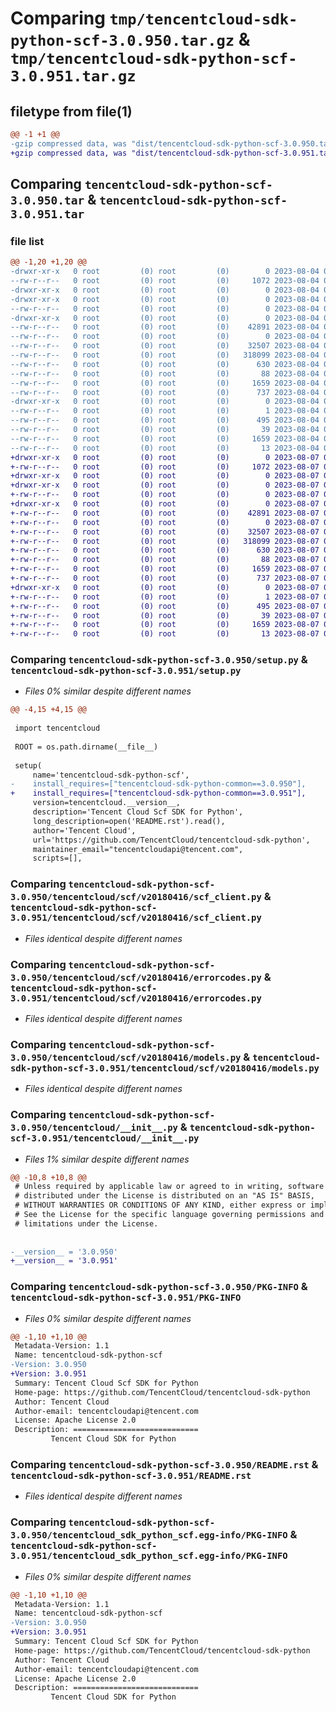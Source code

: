 # Comparing `tmp/tencentcloud-sdk-python-scf-3.0.950.tar.gz` & `tmp/tencentcloud-sdk-python-scf-3.0.951.tar.gz`

## filetype from file(1)

```diff
@@ -1 +1 @@
-gzip compressed data, was "dist/tencentcloud-sdk-python-scf-3.0.950.tar", last modified: Fri Aug  4 00:33:02 2023, max compression
+gzip compressed data, was "dist/tencentcloud-sdk-python-scf-3.0.951.tar", last modified: Mon Aug  7 00:32:42 2023, max compression
```

## Comparing `tencentcloud-sdk-python-scf-3.0.950.tar` & `tencentcloud-sdk-python-scf-3.0.951.tar`

### file list

```diff
@@ -1,20 +1,20 @@
-drwxr-xr-x   0 root         (0) root         (0)        0 2023-08-04 00:33:02.000000 tencentcloud-sdk-python-scf-3.0.950/
--rw-r--r--   0 root         (0) root         (0)     1072 2023-08-04 00:33:02.000000 tencentcloud-sdk-python-scf-3.0.950/setup.py
-drwxr-xr-x   0 root         (0) root         (0)        0 2023-08-04 00:33:02.000000 tencentcloud-sdk-python-scf-3.0.950/tencentcloud/
-drwxr-xr-x   0 root         (0) root         (0)        0 2023-08-04 00:33:02.000000 tencentcloud-sdk-python-scf-3.0.950/tencentcloud/scf/
--rw-r--r--   0 root         (0) root         (0)        0 2023-08-04 00:33:02.000000 tencentcloud-sdk-python-scf-3.0.950/tencentcloud/scf/__init__.py
-drwxr-xr-x   0 root         (0) root         (0)        0 2023-08-04 00:33:02.000000 tencentcloud-sdk-python-scf-3.0.950/tencentcloud/scf/v20180416/
--rw-r--r--   0 root         (0) root         (0)    42891 2023-08-04 00:33:02.000000 tencentcloud-sdk-python-scf-3.0.950/tencentcloud/scf/v20180416/scf_client.py
--rw-r--r--   0 root         (0) root         (0)        0 2023-08-04 00:33:02.000000 tencentcloud-sdk-python-scf-3.0.950/tencentcloud/scf/v20180416/__init__.py
--rw-r--r--   0 root         (0) root         (0)    32507 2023-08-04 00:33:02.000000 tencentcloud-sdk-python-scf-3.0.950/tencentcloud/scf/v20180416/errorcodes.py
--rw-r--r--   0 root         (0) root         (0)   318099 2023-08-04 00:33:02.000000 tencentcloud-sdk-python-scf-3.0.950/tencentcloud/scf/v20180416/models.py
--rw-r--r--   0 root         (0) root         (0)      630 2023-08-04 00:33:02.000000 tencentcloud-sdk-python-scf-3.0.950/tencentcloud/__init__.py
--rw-r--r--   0 root         (0) root         (0)       88 2023-08-04 00:33:02.000000 tencentcloud-sdk-python-scf-3.0.950/setup.cfg
--rw-r--r--   0 root         (0) root         (0)     1659 2023-08-04 00:33:02.000000 tencentcloud-sdk-python-scf-3.0.950/PKG-INFO
--rw-r--r--   0 root         (0) root         (0)      737 2023-08-04 00:33:02.000000 tencentcloud-sdk-python-scf-3.0.950/README.rst
-drwxr-xr-x   0 root         (0) root         (0)        0 2023-08-04 00:33:02.000000 tencentcloud-sdk-python-scf-3.0.950/tencentcloud_sdk_python_scf.egg-info/
--rw-r--r--   0 root         (0) root         (0)        1 2023-08-04 00:33:02.000000 tencentcloud-sdk-python-scf-3.0.950/tencentcloud_sdk_python_scf.egg-info/dependency_links.txt
--rw-r--r--   0 root         (0) root         (0)      495 2023-08-04 00:33:02.000000 tencentcloud-sdk-python-scf-3.0.950/tencentcloud_sdk_python_scf.egg-info/SOURCES.txt
--rw-r--r--   0 root         (0) root         (0)       39 2023-08-04 00:33:02.000000 tencentcloud-sdk-python-scf-3.0.950/tencentcloud_sdk_python_scf.egg-info/requires.txt
--rw-r--r--   0 root         (0) root         (0)     1659 2023-08-04 00:33:02.000000 tencentcloud-sdk-python-scf-3.0.950/tencentcloud_sdk_python_scf.egg-info/PKG-INFO
--rw-r--r--   0 root         (0) root         (0)       13 2023-08-04 00:33:02.000000 tencentcloud-sdk-python-scf-3.0.950/tencentcloud_sdk_python_scf.egg-info/top_level.txt
+drwxr-xr-x   0 root         (0) root         (0)        0 2023-08-07 00:32:42.000000 tencentcloud-sdk-python-scf-3.0.951/
+-rw-r--r--   0 root         (0) root         (0)     1072 2023-08-07 00:32:42.000000 tencentcloud-sdk-python-scf-3.0.951/setup.py
+drwxr-xr-x   0 root         (0) root         (0)        0 2023-08-07 00:32:42.000000 tencentcloud-sdk-python-scf-3.0.951/tencentcloud/
+drwxr-xr-x   0 root         (0) root         (0)        0 2023-08-07 00:32:42.000000 tencentcloud-sdk-python-scf-3.0.951/tencentcloud/scf/
+-rw-r--r--   0 root         (0) root         (0)        0 2023-08-07 00:32:42.000000 tencentcloud-sdk-python-scf-3.0.951/tencentcloud/scf/__init__.py
+drwxr-xr-x   0 root         (0) root         (0)        0 2023-08-07 00:32:42.000000 tencentcloud-sdk-python-scf-3.0.951/tencentcloud/scf/v20180416/
+-rw-r--r--   0 root         (0) root         (0)    42891 2023-08-07 00:32:42.000000 tencentcloud-sdk-python-scf-3.0.951/tencentcloud/scf/v20180416/scf_client.py
+-rw-r--r--   0 root         (0) root         (0)        0 2023-08-07 00:32:42.000000 tencentcloud-sdk-python-scf-3.0.951/tencentcloud/scf/v20180416/__init__.py
+-rw-r--r--   0 root         (0) root         (0)    32507 2023-08-07 00:32:42.000000 tencentcloud-sdk-python-scf-3.0.951/tencentcloud/scf/v20180416/errorcodes.py
+-rw-r--r--   0 root         (0) root         (0)   318099 2023-08-07 00:32:42.000000 tencentcloud-sdk-python-scf-3.0.951/tencentcloud/scf/v20180416/models.py
+-rw-r--r--   0 root         (0) root         (0)      630 2023-08-07 00:32:42.000000 tencentcloud-sdk-python-scf-3.0.951/tencentcloud/__init__.py
+-rw-r--r--   0 root         (0) root         (0)       88 2023-08-07 00:32:42.000000 tencentcloud-sdk-python-scf-3.0.951/setup.cfg
+-rw-r--r--   0 root         (0) root         (0)     1659 2023-08-07 00:32:42.000000 tencentcloud-sdk-python-scf-3.0.951/PKG-INFO
+-rw-r--r--   0 root         (0) root         (0)      737 2023-08-07 00:32:42.000000 tencentcloud-sdk-python-scf-3.0.951/README.rst
+drwxr-xr-x   0 root         (0) root         (0)        0 2023-08-07 00:32:42.000000 tencentcloud-sdk-python-scf-3.0.951/tencentcloud_sdk_python_scf.egg-info/
+-rw-r--r--   0 root         (0) root         (0)        1 2023-08-07 00:32:42.000000 tencentcloud-sdk-python-scf-3.0.951/tencentcloud_sdk_python_scf.egg-info/dependency_links.txt
+-rw-r--r--   0 root         (0) root         (0)      495 2023-08-07 00:32:42.000000 tencentcloud-sdk-python-scf-3.0.951/tencentcloud_sdk_python_scf.egg-info/SOURCES.txt
+-rw-r--r--   0 root         (0) root         (0)       39 2023-08-07 00:32:42.000000 tencentcloud-sdk-python-scf-3.0.951/tencentcloud_sdk_python_scf.egg-info/requires.txt
+-rw-r--r--   0 root         (0) root         (0)     1659 2023-08-07 00:32:42.000000 tencentcloud-sdk-python-scf-3.0.951/tencentcloud_sdk_python_scf.egg-info/PKG-INFO
+-rw-r--r--   0 root         (0) root         (0)       13 2023-08-07 00:32:42.000000 tencentcloud-sdk-python-scf-3.0.951/tencentcloud_sdk_python_scf.egg-info/top_level.txt
```

### Comparing `tencentcloud-sdk-python-scf-3.0.950/setup.py` & `tencentcloud-sdk-python-scf-3.0.951/setup.py`

 * *Files 0% similar despite different names*

```diff
@@ -4,15 +4,15 @@
 
 import tencentcloud
 
 ROOT = os.path.dirname(__file__)
 
 setup(
     name='tencentcloud-sdk-python-scf',
-    install_requires=["tencentcloud-sdk-python-common==3.0.950"],
+    install_requires=["tencentcloud-sdk-python-common==3.0.951"],
     version=tencentcloud.__version__,
     description='Tencent Cloud Scf SDK for Python',
     long_description=open('README.rst').read(),
     author='Tencent Cloud',
     url='https://github.com/TencentCloud/tencentcloud-sdk-python',
     maintainer_email="tencentcloudapi@tencent.com",
     scripts=[],
```

### Comparing `tencentcloud-sdk-python-scf-3.0.950/tencentcloud/scf/v20180416/scf_client.py` & `tencentcloud-sdk-python-scf-3.0.951/tencentcloud/scf/v20180416/scf_client.py`

 * *Files identical despite different names*

### Comparing `tencentcloud-sdk-python-scf-3.0.950/tencentcloud/scf/v20180416/errorcodes.py` & `tencentcloud-sdk-python-scf-3.0.951/tencentcloud/scf/v20180416/errorcodes.py`

 * *Files identical despite different names*

### Comparing `tencentcloud-sdk-python-scf-3.0.950/tencentcloud/scf/v20180416/models.py` & `tencentcloud-sdk-python-scf-3.0.951/tencentcloud/scf/v20180416/models.py`

 * *Files identical despite different names*

### Comparing `tencentcloud-sdk-python-scf-3.0.950/tencentcloud/__init__.py` & `tencentcloud-sdk-python-scf-3.0.951/tencentcloud/__init__.py`

 * *Files 1% similar despite different names*

```diff
@@ -10,8 +10,8 @@
 # Unless required by applicable law or agreed to in writing, software
 # distributed under the License is distributed on an "AS IS" BASIS,
 # WITHOUT WARRANTIES OR CONDITIONS OF ANY KIND, either express or implied.
 # See the License for the specific language governing permissions and
 # limitations under the License.
 
 
-__version__ = '3.0.950'
+__version__ = '3.0.951'
```

### Comparing `tencentcloud-sdk-python-scf-3.0.950/PKG-INFO` & `tencentcloud-sdk-python-scf-3.0.951/PKG-INFO`

 * *Files 0% similar despite different names*

```diff
@@ -1,10 +1,10 @@
 Metadata-Version: 1.1
 Name: tencentcloud-sdk-python-scf
-Version: 3.0.950
+Version: 3.0.951
 Summary: Tencent Cloud Scf SDK for Python
 Home-page: https://github.com/TencentCloud/tencentcloud-sdk-python
 Author: Tencent Cloud
 Author-email: tencentcloudapi@tencent.com
 License: Apache License 2.0
 Description: ============================
         Tencent Cloud SDK for Python
```

### Comparing `tencentcloud-sdk-python-scf-3.0.950/README.rst` & `tencentcloud-sdk-python-scf-3.0.951/README.rst`

 * *Files identical despite different names*

### Comparing `tencentcloud-sdk-python-scf-3.0.950/tencentcloud_sdk_python_scf.egg-info/PKG-INFO` & `tencentcloud-sdk-python-scf-3.0.951/tencentcloud_sdk_python_scf.egg-info/PKG-INFO`

 * *Files 0% similar despite different names*

```diff
@@ -1,10 +1,10 @@
 Metadata-Version: 1.1
 Name: tencentcloud-sdk-python-scf
-Version: 3.0.950
+Version: 3.0.951
 Summary: Tencent Cloud Scf SDK for Python
 Home-page: https://github.com/TencentCloud/tencentcloud-sdk-python
 Author: Tencent Cloud
 Author-email: tencentcloudapi@tencent.com
 License: Apache License 2.0
 Description: ============================
         Tencent Cloud SDK for Python
```

